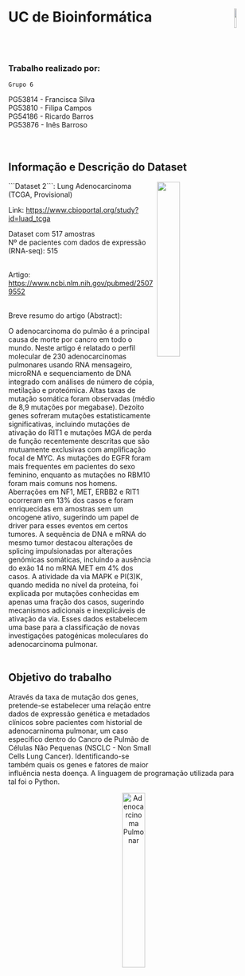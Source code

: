 # UC de Bioinformática <img align="right" src="https://github.com/pipapsc/Bioinform-tica---Grupo-6/assets/91962321/efb39dc8-aa19-45a0-b337-ba95fbb5542f" alt="" style="width: 10%; height: 10%;">
<br><br>




### Trabalho realizado por:<br>
```Grupo 6```<br>

PG53814 - Francisca Silva<br>
PG53810 - Filipa Campos<br>
PG54186 - Ricardo Barros<br>
PG53876 - Inês Barroso<br>
<br><br>


## Informação e Descrição do Dataset

<img align="right" src="https://github.com/pipapsc/Bioinform-tica---Grupo-6/assets/91962321/a1d1661e-4d51-406b-8b64-7b450504569e" alt="" style="width: 30%; height: 30%;">
```Dataset 2```: Lung Adenocarcinoma (TCGA, Provisional) <br> 


Link: https://www.cbioportal.org/study?id=luad_tcga <br>

Dataset com 517 amostras <br>
Nº de pacientes com dados de expressão (RNA-seq): 515 <br><br> 



Artigo: https://www.ncbi.nlm.nih.gov/pubmed/25079552 <br><br> 

Breve resumo do artigo (Abstract): <br> 

O adenocarcinoma do pulmão é a principal causa de morte por cancro em
todo o mundo. Neste artigo é relatado o perfil molecular de 230 adenocarcinomas pulmonares usando RNA mensageiro, microRNA e sequenciamento de DNA integrado com análises de número de cópia, metilação e proteómica.
Altas taxas de mutação somática foram observadas (médio de 8,9
mutações por megabase). Dezoito genes sofreram mutações estatisticamente
significativas, incluindo mutações de ativação do RIT1 e mutações MGA de
perda de função recentemente descritas que são mutuamente exclusivas com
amplificação focal de MYC. As mutações do EGFR foram mais frequentes em
pacientes do sexo feminino, enquanto as mutações no RBM10 foram mais
comuns nos homens. Aberrações em NF1, MET, ERBB2 e RIT1 ocorreram em
13% dos casos e foram enriquecidas em amostras sem um oncogene ativo,
sugerindo um papel de driver para esses eventos em certos tumores. A
sequência de DNA e mRNA do mesmo tumor destacou alterações de splicing
impulsionadas por alterações genómicas somáticas, incluindo a ausência do
exão 14 no mRNA MET em 4% dos casos. A atividade da via MAPK e PI(3)K,
quando medida no nível da proteína, foi explicada por mutações conhecidas em
apenas uma fração dos casos, sugerindo mecanismos adicionais e inexplicáveis
de ativação da via. Esses dados estabelecem uma base para a classificação de
novas investigações patogénicas moleculares do adenocarcinoma pulmonar.<br><br> 



## Objetivo do trabalho



Através da taxa de mutação dos genes, pretende-se estabelecer uma relação entre dados de expressão genética e metadados clínicos sobre pacientes com historial de adenocarninoma pulmonar, um caso específico dentro do Cancro de Pulmão de Células Não Pequenas (NSCLC - Non Small Cells Lung Cancer). Identificando-se também quais os genes e fatores de maior influência nesta doença. A linguagem de programação utilizada para tal foi o Python.



<p align="center">
  <img src="https://github.com/pipapsc/Bioinform-tica---Grupo-6/assets/91962321/bb00be73-8c87-4f3f-8516-20cb2dabf23c" alt="Adenocarcinoma Pulmonar" style="width:30%; height:30%;">
</p>
<br> <br> 
